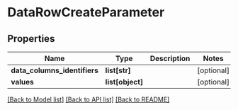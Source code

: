 # DataRowCreateParameter

## Properties
Name | Type | Description | Notes
------------ | ------------- | ------------- | -------------
**data_columns_identifiers** | **list[str]** |  | [optional] 
**values** | **list[object]** |  | [optional] 

[[Back to Model list]](../README.md#documentation-for-models) [[Back to API list]](../README.md#documentation-for-api-endpoints) [[Back to README]](../README.md)


